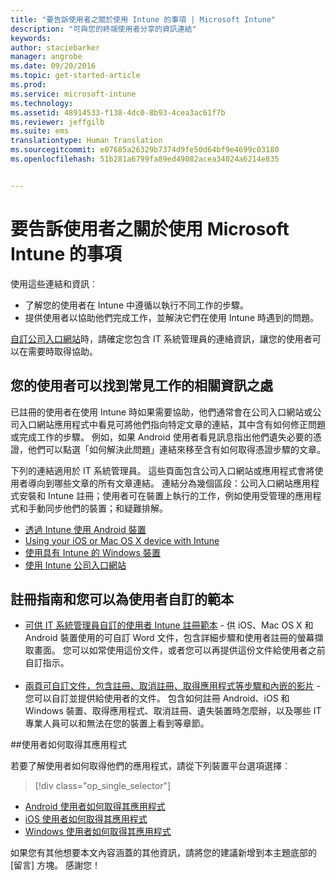 ```yaml
---
title: "要告訴使用者之關於使用 Intune 的事項 | Microsoft Intune"
description: "可與您的終端使用者分享的資訊連結"
keywords: 
author: staciebarker
manager: angrobe
ms.date: 09/20/2016
ms.topic: get-started-article
ms.prod: 
ms.service: microsoft-intune
ms.technology: 
ms.assetid: 48914533-f138-4dc0-8b93-4cea3ac61f7b
ms.reviewer: jeffgilb
ms.suite: ems
translationtype: Human Translation
ms.sourcegitcommit: e07685a26329b7374d9fe50d64bf9e4699c03180
ms.openlocfilehash: 51b281a6799fa89ed49082acea34024a6214e835


---
```




# 要告訴使用者之關於使用 Microsoft Intune 的事項

使用這些連結和資訊︰

- 了解您的使用者在 Intune 中遵循以執行不同工作的步驟。
- 提供使用者以協助他們完成工作，並解決它們在使用 Intune 時遇到的問題。

[自訂公司入口網站](/Intune/get-started/start-with-a-paid-subscription-to-microsoft-intune-step-7)時，請確定您包含 IT 系統管理員的連絡資訊，讓您的使用者可以在需要時取得協助。


## 您的使用者可以找到常見工作的相關資訊之處

已註冊的使用者在使用 Intune 時如果需要協助，他們通常會在公司入口網站或公司入口網站應用程式中看見可將他們指向特定文章的連結，其中含有如何修正問題或完成工作的步驟。 例如，如果 Android 使用者看見訊息指出他們遺失必要的憑證，他們可以點選「如何解決此問題」連結來移至含有如何取得憑證步驟的文章。 

下列的連結適用於 IT 系統管理員。 這些頁面包含公司入口網站或應用程式會將使用者導向到哪些文章的所有文章連結。 連結分為幾個區段：公司入口網站應用程式安裝和 Intune 註冊；使用者可在裝置上執行的工作，例如使用受管理的應用程式和手動同步他們的裝置；和疑難排解。

- [透過 Intune 使用 Android 裝置](/Intune/EndUser/using-your-android-device-with-intune)
- [Using your iOS or Mac OS X device with Intune](/Intune/EndUser/using-your-ios-or-mac-os-x-device-with-intune)
- [使用具有 Intune 的 Windows 裝置](/Intune/EndUser/using-your-windows-device-with-intune)
- [使用 Intune 公司入口網站](/Intune/EndUser/using-the-intune-company-portal-website)


## 註冊指南和您可以為使用者自訂的範本

- [可供 IT 系統管理員自訂的使用者 Intune 註冊範本](https://gallery.technet.microsoft.com/End-user-Intune-enrollment-55dfd64a) - 供 iOS、Mac OS X 和 Android 裝置使用的可自訂 Word 文件，包含詳細步驟和使用者註冊的螢幕擷取畫面。 您可以如常使用這份文件，或者您可以再提供這份文件給使用者之前自訂指示。</br></br>
- [兩頁可自訂文件，包含註冊、取消註冊、取得應用程式等步驟和內嵌的影片](https://gallery.technet.microsoft.com/Intune-End-User-Enrollment-3a0c9b0c#content) - 您可以自訂並提供給使用者的文件。 包含如何註冊 Android、iOS 和 Windows 裝置、取得應用程式、取消註冊、遺失裝置時怎麼辦，以及哪些 IT 專業人員可以和無法在您的裝置上看到等章節。

##使用者如何取得其應用程式

若要了解使用者如何取得他們的應用程式，請從下列裝置平台選項選擇︰

> [!div class="op_single_selector"]
- [Android 使用者如何取得其應用程式](how-your-android-users-get-their-apps.md)
- [iOS 使用者如何取得其應用程式](how-your-ios-users-get-their-apps.md)
- [Windows 使用者如何取得其應用程式](how-your-windows-users-get-their-apps.md)



如果您有其他想要本文內容涵蓋的其他資訊，請將您的建議新增到本主題底部的 [留言] 方塊。 感謝您！



<!--HONumber=Sep16_HO3-->


